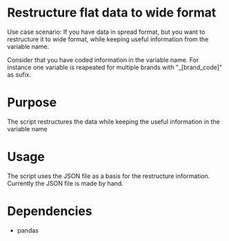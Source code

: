 # Restructure flat data to wide format

Use case scenario:
If you have data in spread format, but you want to restructure it to wide format,
while keeping useful information from the variable name. 

Consider that you have coded information in the variable name. 
For instance one variable is reapeated for multiple brands with "_[brand_code]" as sufix.

# Purpose

The script restructures the data while keeping the useful information in the variable name

# Usage

The script uses the JSON file as a basis for the restructure information. Currently the JSON file is made by hand.

# Dependencies
  - pandas
  
